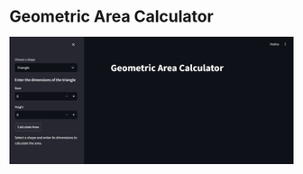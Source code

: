 # Geometric Area Calculator

![Screenshot](https://github.com/hasanahsnh/geometric-area-calculator/blob/main/Screenshot.png)
